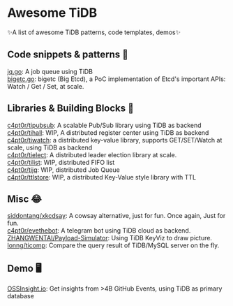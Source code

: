 # Awesome TiDB
✨A list of awesome TiDB patterns, code templates, demos✨

## Code snippets & patterns 📝

[jq.go](https://gist.github.com/c4pt0r/0cf957c606268cf212cce3a2edaf6607): A   job queue using TiDB  
[bigetc.go](https://gist.github.com/c4pt0r/ee9c4165a7a36b9a48a2dcf86d637bda): bigetc (Big Etcd), a PoC implementation of Etcd's important APIs: Watch / Get / Set, at scale.


## Libraries & Building Blocks 🧱

[c4pt0r/tipubsub](https://github.com/c4pt0r/tipubsub): A scalable Pub/Sub library using TiDB as backend  
[c4pt0r/tihall](https://github.com/c4pt0r/tihall): WIP, A distributed register center using TiDB as backend  
[c4pt0r/tiwatch](https://github.com/c4pt0r/tiwatch): a distributed key-value library, supports GET/SET/Watch at scale, using TiDB as backend  
[c4pt0r/tielect](https://github.com/c4pt0r/tielect): A distributed leader election library at scale.  
[c4pt0r/tilist](https://github.com/c4pt0r/tilist): WIP, distributed FIFO list    
[c4pt0r/tijq](https://github.com/c4pt0r/timq): WIP, distributed Job Queue  
[c4pt0r/ttlstore](https://github.com/c4pt0r/ttltable): WIP, a distributed Key-Value style library with TTL  

## Misc 😂
[siddontang/xkcdsay](https://github.com/siddontang/xkcdsay): A cowsay alternative,  just for fun. Once again, Just for fun.  
[c4pt0r/evethebot](https://github.com/c4pt0r/evethebot): A telegram bot using TiDB cloud as backend.  
[ZHANGWENTAI/Payload-Simulator](https://github.com/ZHANGWENTAI/Payload-Simulator): Using TiDB KeyViz to draw picture.  
[lonng/ticomp](https://github.com/lonng/ticomp): Compare the query result of TiDB/MySQL server on the fly.


## Demo 🖥️

[OSSInsight.io](https://ossinsight.io): Get insights from >4B GitHub Events, using TiDB as primary database
